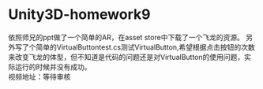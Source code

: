 # Unity3D-homework9
  依照师兄的ppt做了一个简单的AR，在asset store中下载了一个飞龙的资源。
  另外写了个简单的VirtualButtontest.cs测试VirtualButton,希望根据点击按钮的次数来改变飞龙的体型，但不知道是代码的问题还是对VirtualButton的使用问题，实际运行的时候并没有成功。<br/>
  视频地址：等待审核
